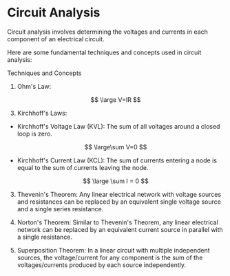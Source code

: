 # Circuit Analysis
Circuit analysis involves determining the voltages and currents in each component of an electrical circuit.

Here are some fundamental techniques and concepts used in circuit analysis:

Techniques and Concepts
1. Ohm's Law:

$$
  \large V=IR
$$
   
3. Kirchhoff's Laws:

- Kirchhoff's Voltage Law (KVL): The sum of all voltages around a closed loop is zero.

$$
\large\sum V=0
$$

- Kirchhoff's Current Law (KCL): The sum of currents entering a node is equal to the sum of currents leaving the node.

$$
\large \sum I = 0
$$

3. Thevenin's Theorem: Any linear electrical network with voltage sources and resistances can be replaced by an equivalent single voltage 
   source and a single series resistance.

4. Norton's Theorem: Similar to Thevenin's Theorem, any linear electrical network can be replaced by an equivalent current source in 
   parallel with a single resistance.

5. Superposition Theorem: In a linear circuit with multiple independent sources, the voltage/current for any component is the sum of the 
   voltages/currents produced by each source independently.
